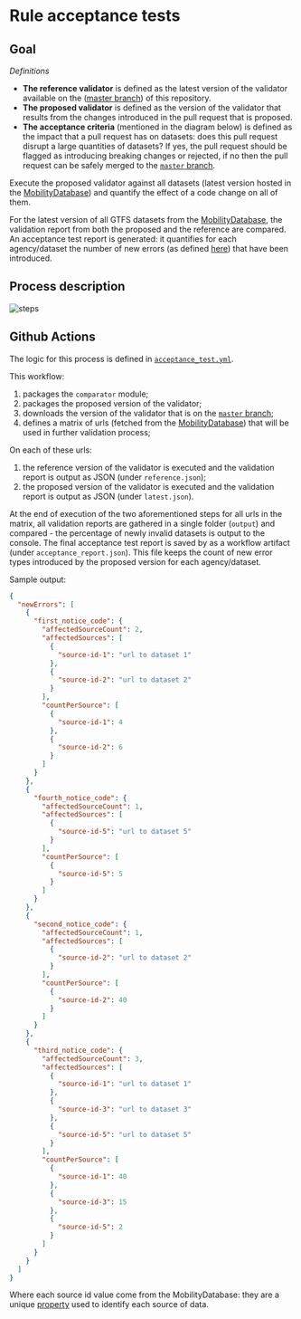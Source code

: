 # Rule acceptance tests 

## Goal

_Definitions_ 
- **The reference validator** is defined as the latest version of the validator available on the ([master branch](https://github.com/MobilityData/gtfs-validator/tree/master)) of this repository. 
- **The proposed validator** is defined as the version of the validator that results from the changes introduced in the pull request that is proposed.
- **The acceptance criteria** (mentioned in the diagram below) is defined as the impact that a pull request has on datasets: does this pull request disrupt a large quantities of datasets? If yes, the pull request should be flagged as introducing breaking changes or rejected, if no then the pull request can be safely merged to the [`master` branch](https://github.com/MobilityData/gtfs-validator/tree/master).       

Execute the proposed validator against all datasets (latest version hosted in the [MobilityDatabase](http://mobilitydatabase.org/wiki/Main_Page)) and quantify the effect of a code change on all of them.  

For the latest version of all GTFS datasets from the [MobilityDatabase](http://mobilitydatabase.org/wiki/Main_Page), the validation report from both the proposed and the reference are compared. An acceptance test report is generated: it quantifies for each agency/dataset the number of new errors (as defined [here](https://github.com/MobilityData/gtfs-validator/blob/master/RULES.md#definitions)) that have been introduced.
   
## Process description

![steps](https://user-images.githubusercontent.com/35747326/139877746-fd047437-38b3-44fa-aeb8-37d925c289e8.png)

## Github Actions

The logic for this process is defined in [`acceptance_test.yml`](../.github/workflows/acceptance_test.yml).

This workflow:
1. packages the `comparator` module;
1. packages the proposed version of the validator;
1. downloads the version of the validator that is on the [`master` branch](https://github.com/MobilityData/gtfs-validator/tree/master);
1. defines a matrix of urls (fetched from the [MobilityDatabase](http://mobilitydatabase.org/wiki/Main_Page)) that will be used in further validation process; 

On each of these urls:
1. the reference version of the validator is executed and the validation report is output as JSON (under `reference.json`);
1. the proposed version of the validator is executed and the validation report is output as JSON (under `latest.json`).

At the end of execution of the two aforementioned steps for all urls in the matrix, all validation reports are gathered in a single folder (`output`) and compared - the percentage of newly invalid datasets is output to the console.
The final acceptance test report is saved by as a workflow artifact (under `acceptance_report.json`). This file keeps the count of new error types introduced by the proposed version for each agency/dataset.

Sample output:
```json
{
  "newErrors": [
    {
      "first_notice_code": {
        "affectedSourceCount": 2,
        "affectedSources": [
          {
            "source-id-1": "url to dataset 1"
          },
          {
            "source-id-2": "url to dataset 2"
          }
        ],
        "countPerSource": [
          {
            "source-id-1": 4
          },
          {
            "source-id-2": 6
          }
        ]
      }
    },
    {
      "fourth_notice_code": {
        "affectedSourceCount": 1,
        "affectedSources": [
          {
            "source-id-5": "url to dataset 5"
          }
        ],
        "countPerSource": [
          {
            "source-id-5": 5
          }
        ]
      }
    },
    {
      "second_notice_code": {
        "affectedSourceCount": 1,
        "affectedSources": [
          {
            "source-id-2": "url to dataset 2"
          }
        ],
        "countPerSource": [
          {
            "source-id-2": 40
          }
        ]
      }
    },
    {
      "third_notice_code": {
        "affectedSourceCount": 3,
        "affectedSources": [
          {
            "source-id-1": "url to dataset 1"
          },
          {
            "source-id-3": "url to dataset 3"
          },
          {
            "source-id-5": "url to dataset 5"
          }
        ],
        "countPerSource": [
          {
            "source-id-1": 40
          },
          {
            "source-id-3": 15
          },
          {
            "source-id-5": 2
          }
        ]
      }
    }
  ]
}
```

Where each source id value come from the MobilityDatabase: they are a unique [property](http://mobilitydatabase.org/wiki/Property:P33) used to identify each source of data. 
